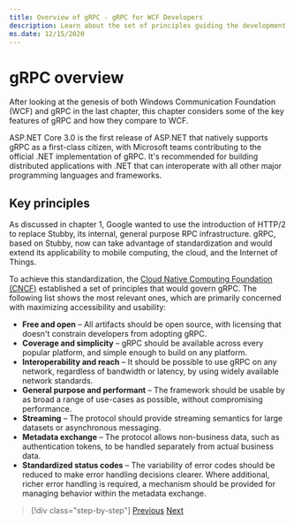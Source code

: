 ```yaml
---
title: Overview of gRPC - gRPC for WCF Developers
description: Learn about the set of principles guiding the development of gRPC.
ms.date: 12/15/2020
---
```


# gRPC overview

After looking at the genesis of both Windows Communication Foundation (WCF) and gRPC in the last chapter, this chapter considers some of the key features of gRPC and how they compare to WCF.

ASP.NET Core 3.0 is the first release of ASP.NET that natively supports gRPC as a first-class citizen, with Microsoft teams contributing to the official .NET implementation of gRPC. It's recommended for building distributed applications with .NET that can interoperate with all other major programming languages and frameworks.

## Key principles

As discussed in chapter 1, Google wanted to use the introduction of HTTP/2 to replace Stubby, its internal, general purpose RPC infrastructure. gRPC, based on Stubby, now can take advantage of standardization and would extend its applicability to mobile computing, the cloud, and the Internet of Things.

To achieve this standardization, the [Cloud Native Computing Foundation (CNCF)](https://www.cncf.io/) established a set of principles that would govern gRPC. The following list shows the most relevant ones, which are primarily concerned with maximizing accessibility and usability:

- **Free and open** – All artifacts should be open source, with licensing that doesn't constrain developers from adopting gRPC.
- **Coverage and simplicity** – gRPC should be available across every popular platform, and simple enough to build on any platform.
- **Interoperability and reach** – It should be possible to use gRPC on any network, regardless of bandwidth or latency, by using widely available network standards.
- **General purpose and performant** – The framework should be usable by as broad a range of use-cases as possible, without compromising performance.
- **Streaming** – The protocol should provide streaming semantics for large datasets or asynchronous messaging.
- **Metadata exchange** – The protocol allows non-business data, such as authentication tokens, to be handled separately from actual business data.
- **Standardized status codes** – The variability of error codes should be reduced to make error handling decisions clearer. Where additional, richer error handling is required, a mechanism should be provided for managing  behavior within the metadata exchange.

>[!div class="step-by-step"]
>[Previous](introduction.md)
>[Next](approach.md)
